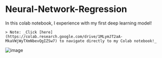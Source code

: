 # Neural-Network-Regression
In this colab notebook, I experience with my first deep learning model!

    > Note: _Click [here](https://colab.research.google.com/drive/1MLymJT2aA-MkaVWjWyTXmNbevQgIZSw7) to navigate directly to my Colab notebook!_

![image](https://github.com/user-attachments/assets/e7b37e7f-7ef1-4d4d-8e68-fa72766b6de2)
